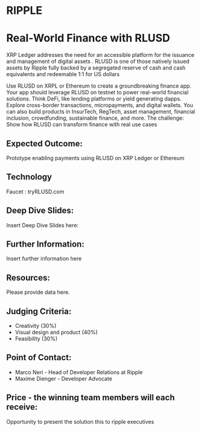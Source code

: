 # RIPPLE
# Real-World Finance with RLUSD

XRP Ledger addresses the need for an accessible platform for the  issuance and management of digital assets . RLUSD is one of those natively issued assets by Ripple fully backed by a segregated reserve of cash and cash equivalents and redeemable 1:1 for US dollars

Use RLUSD on XRPL or Ethereum to create a groundbreaking finance app. Your app should leverage RLUSD on testnet to power real-world financial solutions.
Think DeFi, like lending platforms or yield generating dapps. Explore cross-border transactions, micropayments, and digital wallets. You can also build products in InsurTech, RegTech, asset management, financial inclusion, crowdfunding, sustainable finance, and more.
The challenge: Show how RLUSD can transform finance with real use cases

## Expected Outcome:

Prototype enabling payments using RLUSD on XRP Ledger or Ethereum

## Technology 

Faucet : tryRLUSD.com


## Deep Dive Slides:

Insert Deep Dive Slides here:

## Further Information:

Insert further information here

## Resources:

Please provide data here.

## Judging Criteria:

* Creativity (30%)
* Visual design and product (40%)
* Feasibility (30%)

## Point of Contact:

* Marco Neri - Head of Developer Relations at Ripple
* Maxime Dienger - Developer Advocate

## Price - the winning team members will each receive:
Opportunity to present the solution this to ripple executives
